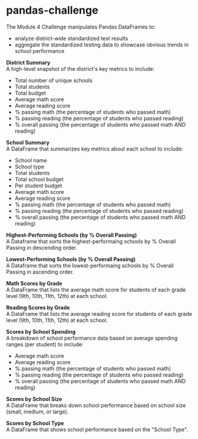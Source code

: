 # pandas-challenge
The Module 4 Challenge manipulates Pandas DataFrames to:
* analyze district-wide standardized test results
* aggregate the standardized testing data to showcase obvious trends in school performance

**District Summary** <br>
A high-level snapshot of the district's key metrics to include:
* Total number of unique schools
* Total students
* Total budget
* Average math score
* Average reading score
* % passing math (the percentage of students who passed math)
* % passing reading (the percentage of students who passed reading)
* % overall passing (the percentage of students who passed math AND reading)

**School Summary** <br>
A DataFrame that summarizes key metrics about each school to include:
* School name
* School type
* Total students
* Total school budget
* Per student budget
* Average math score
* Average reading score
* % passing math (the percentage of students who passed math)
* % passing reading (the percentage of students who passed reading)
* % overall passing (the percentage of students who passed math AND reading)

**Highest-Performing Schools (by % Overall Passing)** <br>
A Dataframe that sorts the highest-performaing schools by % Overall Passing in descending order.

**Lowest-Performing Schools (by % Overall Passing)** <br>
A Dataframe that sorts the lowest-performaing schools by % Overall Passing in ascending order.

**Math Scores by Grade** <br>
A DataFrame that lists the average math score for students of each grade level (9th, 10th, 11th, 12th) at each school.

**Reading Scores by Grade** <br>
A DataFrame that lists the average reading score for students of each grade level (9th, 10th, 11th, 12th) at each school.

**Scores by School Spending** <br>
A breakdown of school performance data based on average spending ranges (per student) to include:
* Average math score
* Average reading score
* % passing math (the percentage of students who passed math)
* % passing reading (the percentage of students who passed reading)
* % overall passing (the percentage of students who passed math AND reading)

**Scores by School Size** <br>
A DataFrame that breaks down school performance based on school size (small, medium, or large).

**Scores by School Type** <br>
A DataFrame that shows school performance based on the "School Type".
